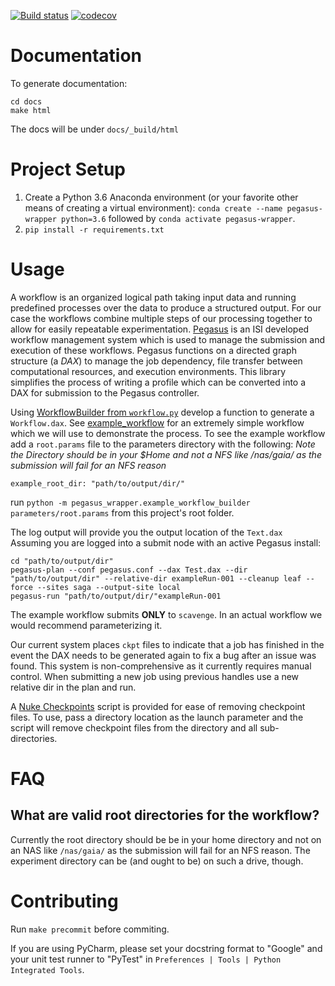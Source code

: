 <!-- 
[![Build status](https://ci.appveyor.com/api/projects/status/3jhdnwreqoni1492/branch/master?svg=true)](https://ci.appveyor.com/project/isi-vista/vista-pegasus-wrapper/branch/master) 
-->
[![Build status](https://travis-ci.com/isi-vista/vista-pegasus-wrapper.svg?branch=master)](https://travis-ci.com/isi-vista/vista-pegasus-wrapper?branch=master)
[![codecov](https://codecov.io/gh/isi-vista/vista-pegasus-wrapper/branch/master/graph/badge.svg)](https://codecov.io/gh/isi-vista/vista-pegasus-wrapper)

# Documentation

To generate documentation:
```
cd docs
make html
```

The docs will be under `docs/_build/html`

# Project Setup

1. Create a Python 3.6 Anaconda environment (or your favorite other means of creating a virtual environment): `conda create --name pegasus-wrapper python=3.6` followed by `conda activate pegasus-wrapper`.
2. `pip install -r requirements.txt`

# Usage

A workflow is an organized logical path taking input data and running predefined processes over the data to produce a structured output.
For our case the workflows combine multiple steps of our processing together to allow for easily repeatable experimentation.
[Pegasus](https://pegasus.isi.edu/) is an ISI developed workflow management system which is used to manage the submission and execution of these workflows.
Pegasus functions on a directed graph structure (a *DAX*) to manage the job dependency, file transfer between computational resources, and execution environments.
This library simplifies the process of writing a profile which can be converted into a DAX for submission to the Pegasus controller.

Using [WorkflowBuilder from `workflow.py`](pegasus_wrapper/workflow.py) develop a function to generate a `Workflow.dax`.
See [example_workflow](scripts/example_workflow.py) for an extremely simple workflow which we will use to demonstrate the process.
To see the example workflow add a `root.params` file to the parameters directory with the following:
*Note the Directory should be in your $Home and not a NFS like /nas/gaia/ as the submission will fail for an NFS reason*
```
example_root_dir: "path/to/output/dir/"
```
run `python -m pegasus_wrapper.example_workflow_builder parameters/root.params` from this project's root folder.

The log output will provide you the output location of the `Text.dax` Assuming you are logged into a submit node with an active Pegasus install:

```
cd "path/to/output/dir"
pegasus-plan --conf pegasus.conf --dax Test.dax --dir "path/to/output/dir" --relative-dir exampleRun-001 --cleanup leaf --force --sites saga --output-site local
pegasus-run "path/to/output/dir/"exampleRun-001
```
The example workflow submits **ONLY** to `scavenge`. In an actual workflow we would recommend parameterizing it.

Our current system places `ckpt` files to indicate that a job has finished in the event the DAX needs to be generated again to fix a bug after an issue was found. This system is non-comprehensive as it currently requires manual control. When submitting a new job using previous handles use a new relative dir in the plan and run.

A [Nuke Checkpoints](scripts/nuke_checkpoints.py) script is provided for ease of removing checkpoint files. To use, pass a directory location as the launch parameter and the script will remove checkpoint files from the directory and all sub-directories.

# FAQ

## What are valid root directories for the workflow?

Currently the root directory should be be in your home directory and not on an NAS like `/nas/gaia/` as the submission will fail for an NFS reason.
The experiment directory can be (and ought to be) on such a drive, though.

# Contributing

Run `make precommit` before commiting.  

If you are using PyCharm, please set your docstring format to "Google" and your unit test runner to "PyTest"
in `Preferences | Tools | Python Integrated Tools`.
